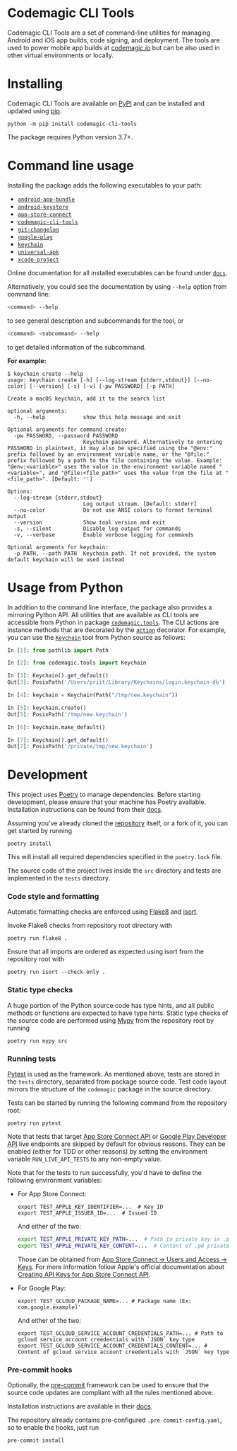 # Codemagic CLI Tools

Codemagic CLI Tools are a set of command-line utilities for managing Android and iOS app builds,
code signing, and deployment. The tools are used to power mobile app builds at [codemagic.io](https://codemagic.io) but can be also used in other virtual environments or locally.

# Installing

Codemagic CLI Tools are available on [PyPI](https://pypi.org/project/codemagic-cli-tools/)
and can be installed and updated using [pip](https://pip.pypa.io/en/stable/getting-started/).

```
python -m pip install codemagic-cli-tools
```

The package requires Python version 3.7+.

# Command line usage

Installing the package adds the following executables to your path:

- [`android-app-bundle`](https://github.com/codemagic-ci-cd/cli-tools/blob/master/docs/android-app-bundle/README.md)
- [`android-keystore`](https://github.com/codemagic-ci-cd/cli-tools/blob/master/docs/android-keystore/README.md)
- [`app-store-connect`](https://github.com/codemagic-ci-cd/cli-tools/blob/master/docs/app-store-connect/README.md)
- [`codemagic-cli-tools`](https://github.com/codemagic-ci-cd/cli-tools/blob/master/docs/codemagic-cli-tools/README.md)
- [`git-changelog`](https://github.com/codemagic-ci-cd/cli-tools/blob/master/docs/git-changelog/README.md)
- [`google-play`](https://github.com/codemagic-ci-cd/cli-tools/blob/master/docs/google-play/README.md)
- [`keychain`](https://github.com/codemagic-ci-cd/cli-tools/blob/master/docs/keychain/README.md)
- [`universal-apk`](https://github.com/codemagic-ci-cd/cli-tools/blob/master/docs/universal-apk/README.md)
- [`xcode-project`](https://github.com/codemagic-ci-cd/cli-tools/blob/master/docs/xcode-project/README.md)

Online documentation for all installed executables can be found under
[`docs`](https://github.com/codemagic-ci-cd/cli-tools/tree/master/docs#cli-tools).

Alternatively, you could see the documentation by using `--help` option from command line:

```bash
<command> --help
```
to see general description and subcommands for the tool, or

```bash
<command> <subcommand> --help
```
to get detailed information of the subcommand.

**For example:**

```
$ keychain create --help
usage: keychain create [-h] [--log-stream {stderr,stdout}] [--no-color] [--version] [-s] [-v] [-pw PASSWORD] [-p PATH]

Create a macOS keychain, add it to the search list

optional arguments:
  -h, --help            show this help message and exit

Optional arguments for command create:
  -pw PASSWORD, --password PASSWORD
                        Keychain password. Alternatively to entering PASSWORD in plaintext, it may also be specified using the "@env:" prefix followed by an environment variable name, or the "@file:" prefix followed by a path to the file containing the value. Example: "@env:<variable>" uses the value in the environment variable named "<variable>", and "@file:<file_path>" uses the value from the file at "<file_path>". [Default: '']

Options:
  --log-stream {stderr,stdout}
                        Log output stream. [Default: stderr]
  --no-color            Do not use ANSI colors to format terminal output
  --version             Show tool version and exit
  -s, --silent          Disable log output for commands
  -v, --verbose         Enable verbose logging for commands

Optional arguments for keychain:
  -p PATH, --path PATH  Keychain path. If not provided, the system default keychain will be used instead
```

# Usage from Python

In addition to the command line interface, the package also provides a mirroring Python API.
All utilities that are available as CLI tools are accessible from Python in package
[`codemagic.tools`](https://github.com/codemagic-ci-cd/cli-tools/blob/v0.28.0/src/codemagic/tools/__init__.py).
The CLI actions are instance methods that are decorated by the [`action`](https://github.com/codemagic-ci-cd/cli-tools/blob/v0.28.0/src/codemagic/cli/cli_app.py#L385)
decorator. For example, you can use the [`Keychain`](https://github.com/codemagic-ci-cd/cli-tools/blob/v0.28.0/src/codemagic/tools/keychain.py#L111)
tool from Python source as follows:

```python
In [1]: from pathlib import Path

In [2]: from codemagic.tools import Keychain

In [3]: Keychain().get_default()
Out[3]: PosixPath('/Users/priit/Library/Keychains/login.keychain-db')

In [4]: keychain = Keychain(Path("/tmp/new.keychain"))

In [5]: keychain.create()
Out[5]: PosixPath('/tmp/new.keychain')

In [6]: keychain.make_default()

In [7]: Keychain().get_default()
Out[7]: PosixPath('/private/tmp/new.keychain')
```

# Development

This project uses [Poetry](https://python-poetry.org/) to manage dependencies. Before starting development, please ensure that your
machine has Poetry available. Installation instructions can be found from their
[docs](https://python-poetry.org/docs/#installation).

Assuming you've already cloned the [repository](https://github.com/codemagic-ci-cd/cli-tools/)
itself, or a fork of it, you can get started by running

```shell
poetry install
```

This will install all required dependencies specified in the `poetry.lock` file.

The source code of the project lives inside the `src` directory and tests are
implemented in the `tests` directory.

### Code style and formatting

Automatic formatting checks are enforced using [Flake8](https://flake8.pycqa.org/en/latest/)
and [isort](https://pycqa.github.io/isort/).

Invoke Flake8 checks from repository root directory with

```shell
poetry run flake8 .
```

Ensure that all imports are ordered as expected using isort from the repository root with

```shell
poetry run isort --check-only .
```

### Static type checks

A huge portion of the Python source code has type hints, and all public methods or functions
are expected to have type hints. Static type checks of the source code are performed using
[Mypy](http://mypy-lang.org/) from the repository root by running

```shell
poetry run mypy src
```

### Running tests

[Pytest](https://docs.pytest.org/en/stable/) is used as the framework. As mentioned above,
tests are stored in the `tests` directory, separated from package source code. Test code layout
mirrors the structure of the `codemagic` package in the source directory.

Tests can be started by running the following command from the repository root:

```shell
poetry run pytest
```

Note that tests that target [App Store Connect API](https://developer.apple.com/documentation/appstoreconnectapi) or
[Google Play Developer API](https://developers.google.com/android-publisher) live endpoints
are skipped by default for obvious reasons. They can be enabled (either for TDD or other reasons)
by setting the environment variable `RUN_LIVE_API_TESTS` to any non-empty value.

Note that for the tests to run successfully, you'd have to define the following environment variables:
- For App Store Connect:
    ```shell
    export TEST_APPLE_KEY_IDENTIFIER=...  # Key ID
    export TEST_APPLE_ISSUER_ID=...  # Issued ID
    ```
    And either of the two:
    ```bash
    export TEST_APPLE_PRIVATE_KEY_PATH=...  # Path to private key in .p8 format
    export TEST_APPLE_PRIVATE_KEY_CONTENT=...  # Content of .p8 private key
    ```
  Those can be obtained from [App Store Connect -> Users and Access -> Keys](https://appstoreconnect.apple.com/access/api).
  For more information follow Apple's official documentation about [Creating API Keys for App Store Connect API](https://developer.apple.com/documentation/appstoreconnectapi/creating_api_keys_for_app_store_connect_api).

- For Google Play:
    ```shell
    export TEST_GCLOUD_PACKAGE_NAME=... # Package name (Ex: com.google.example)'
    ```
    And either of the two:
    ```shell
    export TEST_GCLOUD_SERVICE_ACCOUNT_CREDENTIALS_PATH=... # Path to gcloud service account creedentials with `JSON` key type
    export TEST_GCLOUD_SERVICE_ACCOUNT_CREDENTIALS_CONTENT=... # Content of gcloud service account creedentials with `JSON` key type
    ```

### Pre-commit hooks

Optionally, the [pre-commit](https://pre-commit.com/) framework can be used to ensure that
the source code updates are compliant with all the rules mentioned above.

Installation instructions are available in their [docs](https://pre-commit.com/#installation).

The repository already contains pre-configured `.pre-commit-config.yaml`, so to enable
the hooks, just run

```shell
pre-commit install
```
